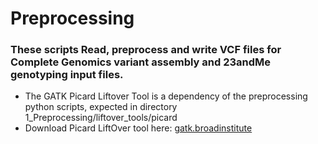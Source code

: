 # Preprocessing
### These scripts Read, preprocess and write VCF files for Complete Genomics variant assembly and 23andMe genotyping input files.
* The GATK Picard Liftover Tool is a dependency of the preprocessing python scripts, expected in directory 1_Preprocessing/liftover_tools/picard
* Download Picard LiftOver tool here: [gatk.broadinstitute](https://gatk.broadinstitute.org/hc/en-us/articles/360037060932-LiftoverVcf-Picard-)
